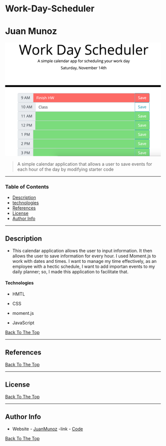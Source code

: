 # Work-Day-Scheduler
# Juan Munoz

![scheduler](/images/pics1.png) 


 

>A simple calendar application that allows a user to save events for each hour of the day by modifying starter code

 
--- 

 

### Table of Contents 

 
- [Description](#description) 
- [technologies](#technologies) 
- [References](#References) 
- [License](#License) 
- [Author Info](#author-info) 

 

--- 

 

## Description  

 
-  This calendar application allows the user to input information. It then allows the user to save information for every hour. I used Moment.js to work with dates and times. I want to manage my time effectively, as an employee with a hectic schedule, I want to add importan events to my daily planner; so, I made this application to facilitate that. 
 

#### Technologies 

 

- HMTL 

- CSS

- moment.js

- JavaScript



 

[Back To The Top](#read-me-template) 
 

 

--- 

 

 

## References 

[Back To The Top](#read-me-template) 

 

--- 

 

## License 

 

 


 

[Back To The Top](#read-me-template) 

 

--- 

 

## Author Info 

 

- Website - [JuanMunoz]( https://github.com/munozjuan) 
-link - [Code](https://github.com/munozjuan/Work-Day-Scheduler/)

 

[Back To The Top](#read-me-template) 
